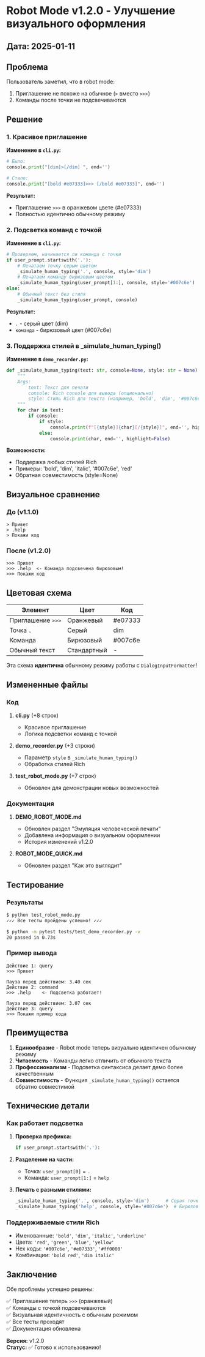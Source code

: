 # Robot Mode v1.2.0 - Улучшение визуального оформления

## Дата: 2025-01-11

## Проблема
Пользователь заметил, что в robot mode:
1. Приглашение не похоже на обычное (`>` вместо `>>>`)
2. Команды после точки не подсвечиваются

## Решение

### 1. Красивое приглашение
**Изменение в `cli.py`:**
```python
# Было:
console.print("[dim]>[/dim] ", end='')

# Стало:
console.print("[bold #e07333]>>> [/bold #e07333]", end='')
```

**Результат:**
- Приглашение `>>>` в оранжевом цвете (#e07333)
- Полностью идентично обычному режиму

### 2. Подсветка команд с точкой
**Изменение в `cli.py`:**
```python
# Проверяем, начинается ли команда с точки
if user_prompt.startswith('.'):
    # Печатаем точку серым цветом
    _simulate_human_typing('.', console, style='dim')
    # Печатаем команду бирюзовым цветом
    _simulate_human_typing(user_prompt[1:], console, style='#007c6e')
else:
    # Обычный текст без стиля
    _simulate_human_typing(user_prompt, console)
```

**Результат:**
- `.` - серый цвет (dim)
- `команда` - бирюзовый цвет (#007c6e)

### 3. Поддержка стилей в _simulate_human_typing()
**Изменение в `demo_recorder.py`:**
```python
def _simulate_human_typing(text: str, console=None, style: str = None) -> None:
    """
    Args:
        text: Текст для печати
        console: Rich console для вывода (опционально)
        style: Стиль Rich для текста (например, 'bold', 'dim', '#007c6e')
    """
    for char in text:
        if console:
            if style:
                console.print(f"[{style}]{char}[/{style}]", end='', highlight=False)
            else:
                console.print(char, end='', highlight=False)
```

**Возможности:**
- Поддержка любых стилей Rich
- Примеры: 'bold', 'dim', 'italic', '#007c6e', 'red'
- Обратная совместимость (style=None)

## Визуальное сравнение

### До (v1.1.0)
```
> Привет
> .help
> Покажи код
```

### После (v1.2.0)
```
>>> Привет
>>> .help  <- Команда подсвечена бирюзовым!
>>> Покажи код
```

## Цветовая схема

| Элемент | Цвет | Код |
|---------|------|-----|
| Приглашение `>>>` | Оранжевый | #e07333 |
| Точка `.` | Серый | dim |
| Команда | Бирюзовый | #007c6e |
| Обычный текст | Стандартный | - |

Эта схема **идентична** обычному режиму работы с `DialogInputFormatter`!

## Измененные файлы

### Код
1. **cli.py** (+8 строк)
   - Красивое приглашение
   - Логика подсветки команд с точкой

2. **demo_recorder.py** (+3 строки)
   - Параметр `style` в `_simulate_human_typing()`
   - Обработка стилей Rich

3. **test_robot_mode.py** (+7 строк)
   - Обновлен для демонстрации новых возможностей

### Документация
1. **DEMO_ROBOT_MODE.md**
   - Обновлен раздел "Эмуляция человеческой печати"
   - Добавлена информация о визуальном оформлении
   - История изменений v1.2.0

2. **ROBOT_MODE_QUICK.md**
   - Обновлен раздел "Как это выглядит"

## Тестирование

### Результаты
```bash
$ python test_robot_mode.py
✓✓✓ Все тесты пройдены успешно! ✓✓✓

$ python -m pytest tests/test_demo_recorder.py -v
20 passed in 0.73s
```

### Пример вывода
```
Действие 1: query
>>> Привет

Пауза перед действием: 3.40 сек
Действие 2: command
>>> .help    <- Подсветка работает!

Пауза перед действием: 3.07 сек
Действие 3: query
>>> Покажи пример кода
```

## Преимущества

1. **Единообразие** - Robot mode теперь визуально идентичен обычному режиму
2. **Читаемость** - Команды легко отличить от обычного текста
3. **Профессионализм** - Подсветка синтаксиса делает демо более качественным
4. **Совместимость** - Функция `_simulate_human_typing()` остается обратно совместимой

## Технические детали

### Как работает подсветка

1. **Проверка префикса:**
   ```python
   if user_prompt.startswith('.'):
   ```

2. **Разделение на части:**
   - Точка: `user_prompt[0]` = `.`
   - Команда: `user_prompt[1:]` = `help`

3. **Печать с разными стилями:**
   ```python
   _simulate_human_typing('.', console, style='dim')      # Серая точка
   _simulate_human_typing('help', console, style='#007c6e')  # Бирюзовая команда
   ```

### Поддерживаемые стили Rich

- Именованные: `'bold'`, `'dim'`, `'italic'`, `'underline'`
- Цвета: `'red'`, `'green'`, `'blue'`, `'yellow'`
- Hex коды: `'#007c6e'`, `'#e07333'`, `'#ff0000'`
- Комбинации: `'bold red'`, `'dim italic'`

## Заключение

Обе проблемы успешно решены:

✅ Приглашение теперь `>>>` (оранжевый)  
✅ Команды с точкой подсвечиваются  
✅ Визуальная идентичность с обычным режимом  
✅ Все тесты проходят  
✅ Документация обновлена

**Версия:** v1.2.0  
**Статус:** ✅ Готово к использованию!
